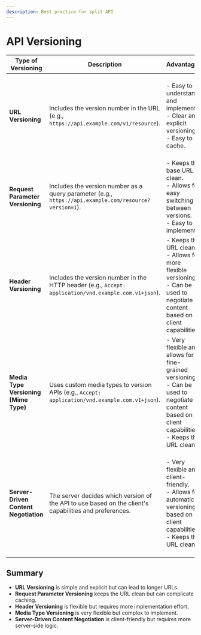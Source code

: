 ```yaml
---
description: Best practice for split API
---
```


# API Versioning

| Type of Versioning | Description | Advantages | Disadvantages |
|--------------------|-------------|------------|---------------|
| **URL Versioning** | Includes the version number in the URL (e.g., `https://api.example.com/v1/resource`). | - Easy to understand and implement. <br/> - Clear and explicit versioning. <br/> - Easy to cache. | - Makes URLs longer and more complex. <br/> - Requires clients to change URLs when upgrading to a new version. <br/> - Can lead to URL pollution. |
| **Request Parameter Versioning** | Includes the version number as a query parameter (e.g., `https://api.example.com/resource?version=1`). | - Keeps the base URL clean. <br/> - Allows for easy switching between versions. <br/> - Easy to implement. | - Can make caching more difficult. <br/> - May not be RESTful. <br/> - Version parameter can be easily overlooked or manipulated. |
| **Header Versioning** | Includes the version number in the HTTP header (e.g., `Accept: application/vnd.example.com.v1+json`). | - Keeps the URL clean. <br/> - Allows for more flexible versioning. <br/> - Can be used to negotiate content based on client capabilities. | - More difficult to implement and debug. <br/> - Requires clients to set the correct headers. <br/> - Can be less explicit than URL versioning. |
| **Media Type Versioning (Mime Type)** | Uses custom media types to version APIs (e.g., `Accept: application/vnd.example.com.v1+json`). | - Very flexible and allows for fine-grained versioning. <br/> - Can be used to negotiate content based on client capabilities. <br/> - Keeps the URL clean. | - Complex to implement. <br/> - Not widely used or understood. <br/> - Can be less explicit than URL versioning. |
| **Server-Driven Content Negotiation** | The server decides which version of the API to use based on the client's capabilities and preferences. | - Very flexible and client-friendly. <br/> - Allows for automatic versioning based on client capabilities. <br/> - Keeps the URL clean. | - Requires more server-side logic. <br/> - Can be difficult to implement and maintain. <br/> - Can make it harder for clients to explicitly request a specific version. |

## Summary

- **URL Versioning** is simple and explicit but can lead to longer URLs.
- **Request Parameter Versioning** keeps the URL clean but can complicate caching.
- **Header Versioning** is flexible but requires more implementation effort.
- **Media Type Versioning** is very flexible but complex to implement.
- **Server-Driven Content Negotiation** is client-friendly but requires more server-side logic.
